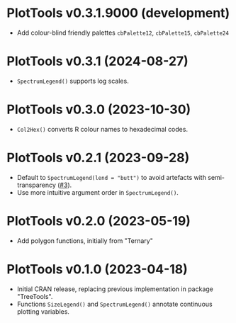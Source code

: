 # PlotTools v0.3.1.9000 (development)

- Add colour-blind friendly palettes `cbPalette12`, `cbPalette15`, `cbPalette24`


# PlotTools v0.3.1 (2024-08-27)

- `SpectrumLegend()` supports log scales.


# PlotTools v0.3.0 (2023-10-30)

- `Col2Hex()` converts R colour names to hexadecimal codes.


# PlotTools v0.2.1 (2023-09-28)

- Default to `SpectrumLegend(lend = "butt")` to avoid artefacts with
  semi-transparency ([#3](https://github.com/ms609/PlotTools/issues/3)).
- Use more intuitive argument order in `SpectrumLegend()`.


# PlotTools v0.2.0 (2023-05-19)

- Add polygon functions, initially from "Ternary"


# PlotTools v0.1.0 (2023-04-18)

- Initial CRAN release, replacing previous implementation in package 
  "TreeTools".
- Functions `SizeLegend()` and `SpectrumLegend()` annotate continuous plotting
  variables.
